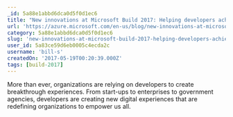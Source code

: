```yaml
---
_id: 5a88e1abbd6dca0d5f0d1ec6
title: "New innovations at Microsoft Build 2017: Helping developers achieve more | Blog | Microsoft Azure"
url: 'https://azure.microsoft.com/en-us/blog/new-innovations-at-microsoft-build-2017-helping-developers-achieve-more/?MC=Vstudio&MC=MSAzure&MC=MobileDev&MC=IoT&MC=CloudDev'
category: 5a88e1abbd6dca0d5f0d1ec6
slug: 'new-innovations-at-microsoft-build-2017-helping-developers-achieve-more-blog-microsoft-azure'
user_id: 5a83ce59d6eb0005c4ecda2c
username: 'bill-s'
createdOn: '2017-05-19T00:20:39.000Z'
tags: [build-2017]
---
```


More than ever, organizations are relying on developers to create breakthrough experiences. From start-ups to enterprises to government agencies, developers are creating new digital experiences that are redefining organizations to empower us all. 
